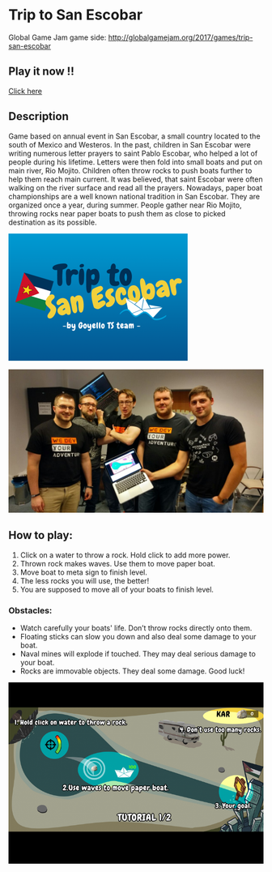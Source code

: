 # Trip to San Escobar
Global Game Jam game side: http://globalgamejam.org/2017/games/trip-san-escobar

## Play it now !!
[Click here](https://bartoszbobin.github.io/global-game-jame-2017/)

## Description
Game based on annual event in San Escobar, a small country located to the south of Mexico and Westeros. In the past, children in San Escobar were writing numerous letter prayers to saint Pablo Escobar, who helped a lot of people during his lifetime. Letters were then fold into small boats and put on main river, Rio Mojito. Children often throw rocks to push boats further to help them reach main current. It was believed, that saint Escobar were often walking on the river surface and read all the prayers. Nowadays, paper boat championships are a well known national tradition in San Escobar. They are organized once a year, during summer. People gather near Rio Mojito, throwing rocks near paper boats to push them as close to picked destination as its possible. 

![Logo](/doc/logo.png)

![team](/doc/team.jpg)

## How to play: 

1. Click on a water to throw a rock. Hold click to add more power.
1. Thrown rock makes waves. Use them to move paper boat.
1. Move boat to meta sign to finish level. 
1. The less rocks you will use, the better! 
1. You are supposed to move all of your boats to finish level. 

### Obstacles: 

* Watch carefully your boats' life. Don’t throw rocks directly onto them. 
* Floating sticks can slow you down and also deal some damage to your boat.
* Naval mines will explode if touched. They may deal serious damage to your boat. 
* Rocks are immovable objects. They deal some damage. Good luck!

![game](/doc/game_1.png)
